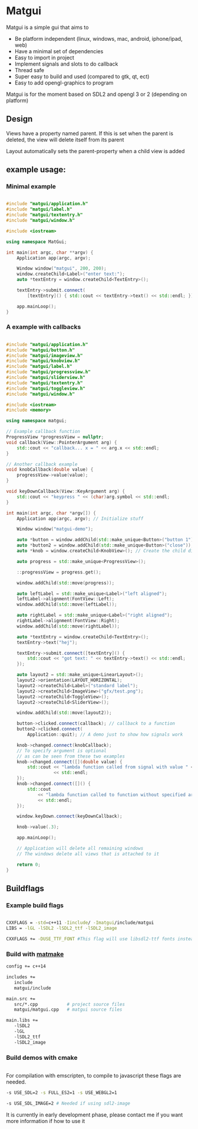 Matgui
=======================================

Matgui is a simple gui that aims to
* Be platform independent (linux, windows, mac, android, iphone/ipad, web)
* Have a minimal set of dependencies
* Easy to import in project
* Implement signals and slots to do callback
* Thread safe
* Super easy to build and used (compared to gtk, qt, ect)
* Easy to add opengl-graphics to program

Matgui is for the moment based on SDL2 and opengl 3 or 2 (depending on platform)

Design
-------
Views have a property named parent. If this is set when the parent is deleted, the view will delete itself from its parent

Layout automatically sets the parent-property when a child view is added


example usage:
--------

### Minimal example
``` c++

#include "matgui/application.h"
#include "matgui/label.h"
#include "matgui/textentry.h"
#include "matgui/window.h"

#include <iostream>

using namespace MatGui;

int main(int argc, char **argv) {
    Application app(argc, argv);

    Window window("matgui", 200, 200);
    window.createChild<Label>("enter text:");
    auto *textEntry = window.createChild<TextEntry>();

    textEntry->submit.connect(
        [textEntry]() { std::cout << textEntry->text() << std::endl; });

    app.mainLoop();
}


```


### A example with callbacks
``` c++

#include "matgui/application.h"
#include "matgui/button.h"
#include "matgui/imageview.h"
#include "matgui/knobview.h"
#include "matgui/label.h"
#include "matgui/progressview.h"
#include "matgui/sliderview.h"
#include "matgui/textentry.h"
#include "matgui/toggleview.h"
#include "matgui/window.h"

#include <iostream>
#include <memory>

using namespace matgui;

// Example callback function
ProgressView *progressView = nullptr;
void callback(View::PointerArgument arg) {
    std::cout << "callback... x = " << arg.x << std::endl;
}

// Another callback example
void knobCallback(double value) {
    progressView->value(value);
}

void keyDownCallback(View::KeyArgument arg) {
    std::cout << "keypress " << (char)arg.symbol << std::endl;
}

int main(int argc, char *argv[]) {
    Application app(argc, argv); // Initialize stuff

    Window window("matgui-demo");

    auto *button = window.addChild(std::make_unique<Button>("button 1"));
    auto *button2 = window.addChild(std::make_unique<Button>("close"));
    auto *knob = window.createChild<KnobView>(); // Create the child directly

    auto progress = std::make_unique<ProgressView>();

    ::progressView = progress.get();

    window.addChild(std::move(progress));

    auto leftLabel = std::make_unique<Label>("left aligned");
    leftLabel->alignment(FontView::Left);
    window.addChild(std::move(leftLabel));

    auto rightLabel = std::make_unique<Label>("right aligned");
    rightLabel->alignment(FontView::Right);
    window.addChild(std::move(rightLabel));

    auto *textEntry = window.createChild<TextEntry>();
    textEntry->text("hej");

    textEntry->submit.connect([textEntry]() {
        std::cout << "got text: " << textEntry->text() << std::endl;
    });

    auto layout2 = std::make_unique<LinearLayout>();
    layout2->orientation(LAYOUT_HORIZONTAL);
    layout2->createChild<Label>("standard label");
    layout2->createChild<ImageView>("gfx/test.png");
    layout2->createChild<ToggleView>();
    layout2->createChild<SliderView>();

    window.addChild(std::move(layout2));

    button->clicked.connect(callback); // callback to a function
    button2->clicked.connect(
        Application::quit); // A demo just to show how signals work

    knob->changed.connect(knobCallback);
    // To specify argument is optional
    // as can be seen from these two examples
    knob->changed.connect([](double value) {
        std::cout << "lambda function called from signal with value " << value
                  << std::endl;
    });
    knob->changed.connect([]() {
        std::cout
            << "lambda function called to function without specified arguments"
            << std::endl;
    });

    window.keyDown.connect(keyDownCallback);

    knob->value(.3);

    app.mainLoop();

    // Application will delete all remaining windows
    // The windows delete all views that is attached to it

    return 0;
}
```

Buildflags
--------

### Example build flags

``` bash

CXXFLAGS = -std=c++11 -Iinclude/ -Imatgui/include/matgui
LIBS = -lGL -lSDL2 -lSDL2_ttf -lSDL2_image

CXXFLAGS += -DUSE_TTF_FONT #This flag will use libsdl2-ttf fonts instead of the built in bitmap fonts.
```

### Build with [matmake](https://github.com/mls-m5/matmake)
``` bash
config += c++14

includes +=
   include
   matgui/include

main.src +=
   src/*.cpp           # project source files
   matgui/matgui.cpp   # matgui source files

main.libs +=
   -lSDL2
   -lGL
   -lSDL2_ttf
   -lSDL2_image

```

### Build demos with cmake

```

```

For compilation with emscripten, to compile to javascript these flags are needed.

``` bash
-s USE_SDL=2 -s FULL_ES2=1 -s USE_WEBGL2=1

-s USE_SDL_IMAGE=2 # Needed if using sdl2-image

```

It is currently in early development phase, please contact me if you want more information if how to use it
